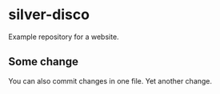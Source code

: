 # silver-disco
Example repository for a website.

## Some change

You can also commit changes in one file. Yet another change.